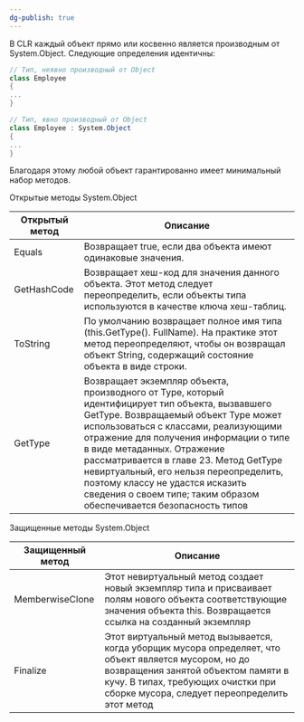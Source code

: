 ```yaml
---
dg-publish: true
---
```


В CLR каждый объект прямо или косвенно является производным от System.Object.
Следующие определения идентичны:
```csharp
// Тип, неявно производный от Object 
class Employee 
{ 
... 
}  

// Тип, явно производный от Object 
class Employee : System.Object 
{ 
... 
}
```

Благодаря этому любой объект гарантированно имеет минимальный набор методов.

Открытые методы System.Object

| Открытый метод | Описание                                                                                                                                                                                                                                                                                                                                                                                                                                                |
| -------------- | ------------------------------------------------------------------------------------------------------------------------------------------------------------------------------------------------------------------------------------------------------------------------------------------------------------------------------------------------------------------------------------------------------------------------------------------------------- |
| Equals         | Возвращает true, если два объекта имеют одинаковые значения.                                                                                                                                                                                                                                                                                                                                                                                            |
| GetHashCode    | Возвращает хеш-код для значения данного объекта. Этот метод следует переопределить, если объекты типа используются в качестве ключа хеш-таблиц.                                                                                                                                                                                                                                                                                                         |
| ToString       | По умолчанию возвращает полное имя типа (this.GetType(). FullName). На практике этот метод переопределяют, чтобы он возвращал объект String, содержащий состояние объекта в виде строки.                                                                                                                                                                                                                                                                |
| GetType        | Возвращает экземпляр объекта, производного от Type, который идентифицирует тип объекта, вызвавшего GetType. Возвращаемый объект Type может использоваться с классами, реализующими отражение для получения информации о типе в виде метаданных. Отражение рассматривается в главе 23. Метод GetType невиртуальный, его нельзя переопределить, поэтому классу не удастся исказить сведения о своем типе; таким образом обеспечивается безопасность типов |

Защищенные методы System.Object

| Защищенный метод | Описание                                                                                                                                                                                                                           |
| ---------------- | ---------------------------------------------------------------------------------------------------------------------------------------------------------------------------------------------------------------------------------- |
| MemberwiseClone  | Этот невиртуальный метод создает новый экземпляр типа и присваивает полям нового объекта соответствующие значения объекта this. Возвращается ссылка на созданный экземпляр                                                         |
| Finalize         | Этот виртуальный метод вызывается, когда уборщик мусора определяет, что объект является мусором, но до возвращения занятой объектом памяти в кучу. В типах, требующих очистки при сборке мусора, следует переопределить этот метод |




